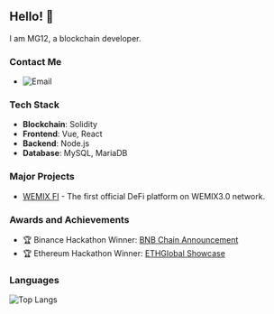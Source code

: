 ## Hello! 👋

I am MG12, a blockchain developer.

### Contact Me

- ![Email](https://img.shields.io/badge/Email-volibear1001@gmail.com-blue)

### Tech Stack

- **Blockchain**: Solidity
- **Frontend**: Vue, React
- **Backend**: Node.js
- **Database**: MySQL, MariaDB

### Major Projects

- [WEMIX FI](https://wemix.fi) - The first official DeFi platform on WEMIX3.0 network.

### Awards and Achievements

- 🏆 Binance Hackathon Winner: [BNB Chain Announcement](https://x.com/BNBCHAIN/status/1707014986260685035)
- 🏆 Ethereum Hackathon Winner: [ETHGlobal Showcase](https://ethglobal.com/showcase/l2vista-vwcqr)

### Languages

![Top Langs](https://github-readme-stats.vercel.app/api/top-langs/?username=solidity12&layout=compact)

